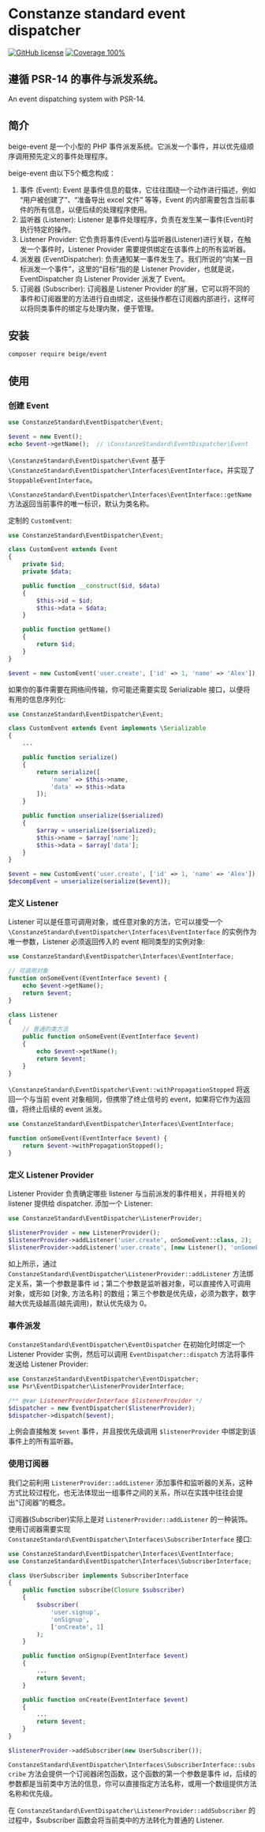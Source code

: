 # Constanze standard event dispatcher

[![GitHub license](https://img.shields.io/github/license/alienwow/SnowLeopard.svg)](https://github.com/constanze-standard/event-dispatcher/blob/master/LICENSE)
[![Coverage 100%](https://img.shields.io/azure-devops/coverage/swellaby/opensource/25.svg)](https://github.com/constanze-standard/event-dispatcher)

## 遵循 PSR-14 的事件与派发系统。
An event dispatching system with PSR-14.

## 简介
beige-event 是一个小型的 PHP 事件派发系统。它派发一个事件，并以优先级顺序调用预先定义的事件处理程序。

beige-event 由以下5个概念构成：
1. 事件 (Event): Event 是事件信息的载体，它往往围绕一个动作进行描述，例如 “用户被创建了”、“准备导出 excel 文件” 等等，Event 的内部需要包含当前事件的所有信息，以便后续的处理程序使用。
2. 监听器 (Listener): Listener 是事件处理程序，负责在发生某一事件(Event)时执行特定的操作。
3. Listener Provider: 它负责将事件(Event)与监听器(Listener)进行关联，在触发一个事件时，Listener Provider 需要提供绑定在该事件上的所有监听器。
4. 派发器 (EventDispatcher): 负责通知某一事件发生了。我们所说的“向某一目标派发一个事件”，这里的“目标”指的是 Listener Provider，也就是说，EventDispatcher 向 Listener Provider 派发了 Event。
5. 订阅器 (Subscriber): 订阅器是 Listener Provider 的扩展，它可以将不同的事件和订阅器里的方法进行自由绑定，这些操作都在订阅器内部进行，这样可以将同类事件的绑定与处理内聚，便于管理。

## 安装
```bash
composer require beige/event
```

## 使用
### 创建 Event
```php
use ConstanzeStandard\EventDispatcher\Event;

$event = new Event();
echo $event->getName();  // \ConstanzeStandard\EventDispatcher\Event
```
`\ConstanzeStandard\EventDispatcher\Event` 基于 `\ConstanzeStandard\EventDispatcher\Interfaces\EventInterface`，并实现了`StoppableEventInterface`。

`\ConstanzeStandard\EventDispatcher\Interfaces\EventInterface::getName` 方法返回当前事件的唯一标识，默认为类名称。

定制的 `CustomEvent`:
```php
use ConstanzeStandard\EventDispatcher\Event;

class CustomEvent extends Event
{
    private $id;
    private $data;

    public function __construct($id, $data)
    {
        $this->id = $id;
        $this->data = $data;
    }

    public function getName()
    {
        return $id;
    }
}

$event = new CustomEvent('user.create', ['id' => 1, 'name' => 'Alex']);
```

如果你的事件需要在网络间传输，你可能还需要实现 Serializable 接口，以便将有用的信息序列化:
```php
use ConstanzeStandard\EventDispatcher\Event;

class CustomEvent extends Event implements \Serializable
{
    ...

    public function serialize()
    {
        return serialize([
            'name' => $this->name,
            'data' => $this->data
        ]);
    }

    public function unserialize($serialized)
    {
        $array = unserialize($serialized);
        $this->name = $array['name'];
        $this->data = $array['data'];
    }
}

$event = new CustomEvent('user.create', ['id' => 1, 'name' => 'Alex']);
$decompEvent = unserialize(serialize($event));
```

### 定义 Listener
Listener 可以是任意可调用对象，或任意对象的方法，它可以接受一个 `\ConstanzeStandard\EventDispatcher\Interfaces\EventInterface` 的实例作为唯一参数，Listener 必须返回传入的 event 相同类型的实例对象:
```php
use ConstanzeStandard\EventDispatcher\Interfaces\EventInterface;

// 可调用对象
function onSomeEvent(EventInterface $event) {
    echo $event->getName();
    return $event;
}

class Listener
{
    // 普通的类方法
    public function onSomeEvent(EventInterface $event)
    {
        echo $event->getName();
        return $event;
    }
}
```

`\ConstanzeStandard\EventDispatcher\Event::withPropagationStopped` 将返回一个与当前 event 对象相同，但携带了终止信号的 event，如果将它作为返回值，将终止后续的 event 派发。

```php
use ConstanzeStandard\EventDispatcher\Interfaces\EventInterface;

function onSomeEvent(EventInterface $event) {
    return $event->withPropagationStopped();
}
```

### 定义 Listener Provider
Listener Provider 负责确定哪些 listener 与当前派发的事件相关，并将相关的 listener 提供给 dispatcher. 
添加一个 Listener:
```php
use ConstanzeStandard\EventDispatcher\ListenerProvider;

$listenerProvider = new ListenerProvider();
$listenerProvider->addListener('user.create', onSomeEvent::class, 2);
$listenerProvider->addListener('user.create', [new Listener(), 'onSomeEvent'], 10);
```
如上所示，通过 `ConstanzeStandard\EventDispatcher\ListenerProvider::addListener` 方法绑定关系，第一个参数是事件 id；第二个参数是监听器对象，可以直接传入可调用对象，或形如 [对象, 方法名称] 的数组；第三个参数是优先级，必须为数字，数字越大优先级越高(越先调用)，默认优先级为 0。

### 事件派发
`ConstanzeStandard\EventDispatcher\EventDispatcher` 在初始化时绑定一个 Listener Provider 实例，然后可以调用 `EventDispatcher::dispatch` 方法将事件发送给 Listener Provider:
```php
use ConstanzeStandard\EventDispatcher\EventDispatcher;
use Psr\EventDispatcher\ListenerProviderInterface;

/** @var ListenerProviderInterface $listenerProvider */
$dispatcher = new EventDispatcher($listenerProvider);
$dispatcher->dispatch($event);
```
上例会直接触发 `$event` 事件，并且按优先级调用 `$listenerProvider` 中绑定到该事件上的所有监听器。

### 使用订阅器
我们之前利用 `ListenerProvider::addListener` 添加事件和监听器的关系，这种方式比较过程化，也无法体现出一组事件之间的关系，所以在实践中往往会提出“订阅器”的概念。

订阅器(Subscriber)实际上是对 `ListenerProvider::addListener` 的一种装饰。使用订阅器需要实现 `ConstanzeStandard\EventDispatcher\Interfaces\SubscriberInterface` 接口:
```php
use ConstanzeStandard\EventDispatcher\Interfaces\EventInterface;
use ConstanzeStandard\EventDispatcher\Interfaces\SubscriberInterface;

class UserSubscriber implements SubscriberInterface
{
    public function subscribe(Closure $subscriber)
    {
        $subscriber(
            'user.signup',
            'onSignup',
            ['onCreate', 1]
        );
    }

    public function onSignup(EventInterface $event)
    {
        ...
        return $event;
    }

    public function onCreate(EventInterface $event)
    {
        ...
        return $event;
    }
}

$listenerProvider->addSubscriber(new UserSubscriber());
```

`ConstanzeStandard\EventDispatcher\Interfaces\SubscriberInterface::subscribe` 方法会提供一个订阅器闭包函数，这个函数的第一个参数是事件 id，后续的参数都是当前类中方法的信息，你可以直接指定方法名称，或用一个数组提供方法名称和优先级。

在 `ConstanzeStandard\EventDispatcher\ListenerProvider::addSubscriber` 的过程中，$subscriber 函数会将当前类中的方法转化为普通的 Listener.
